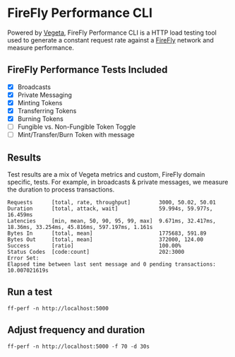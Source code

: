 # FireFly Performance CLI

Powered by [Vegeta](https://github.com/tsenart/vegeta), FireFly Performance CLI is a HTTP load testing tool used to generate a constant request rate against a [FireFly](https://github.com/hyperledger/firefly) network and measure performance.

## FireFly Performance Tests Included

- [x] Broadcasts
- [x] Private Messaging
- [x] Minting Tokens
- [x] Transferring Tokens
- [x] Burning Tokens
- [ ] Fungible vs. Non-Fungible Token Toggle
- [ ] Mint/Transfer/Burn Token with message

## Results

Test results are a mix of Vegeta metrics and custom, FireFly domain specific, tests. For example, in broadcasts & private messages, we measure the duration to process transactions.

```shell
Requests      [total, rate, throughput]         3000, 50.02, 50.01
Duration      [total, attack, wait]             59.994s, 59.977s, 16.459ms
Latencies     [min, mean, 50, 90, 95, 99, max]  9.671ms, 32.417ms, 18.36ms, 33.254ms, 45.816ms, 597.197ms, 1.161s
Bytes In      [total, mean]                     1775683, 591.89
Bytes Out     [total, mean]                     372000, 124.00
Success       [ratio]                           100.00%
Status Codes  [code:count]                      202:3000
Error Set:
Elapsed time between last sent message and 0 pending transactions: 10.007021619s
```

## Run a test

`ff-perf -n http://localhost:5000`

## Adjust frequency and duration

`ff-perf -n http://localhost:5000 -f 70 -d 30s`
